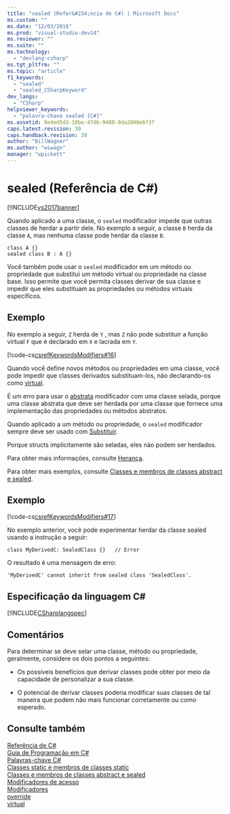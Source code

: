 ```yaml
---
title: "sealed (Refer&#234;ncia de C#) | Microsoft Docs"
ms.custom: ""
ms.date: "12/03/2016"
ms.prod: "visual-studio-dev14"
ms.reviewer: ""
ms.suite: ""
ms.technology: 
  - "devlang-csharp"
ms.tgt_pltfrm: ""
ms.topic: "article"
f1_keywords: 
  - "sealed"
  - "sealed_CSharpKeyword"
dev_langs: 
  - "CSharp"
helpviewer_keywords: 
  - "palavra-chave sealed [C#]"
ms.assetid: 8e4ed5d3-10be-47db-9488-0da2008e6f3f
caps.latest.revision: 30
caps.handback.revision: 30
author: "BillWagner"
ms.author: "wiwagn"
manager: "wpickett"
---
```

# sealed (Refer&#234;ncia de C#)
[!INCLUDE[vs2017banner](../../../csharp/includes/vs2017banner.md)]

Quando aplicado a uma classe, o `sealed` modificador impede que outras classes de herdar a partir dele.  No exemplo a seguir, a classe `B` herda da classe `A`, mas nenhuma classe pode herdar da classe `B`.  
  
```  
class A {}      
sealed class B : A {}  
```  
  
 Você também pode usar o `sealed` modificador em um método ou propriedade que substitui um método virtual ou propriedade na classe base.  Isso permite que você permita classes derivar de sua classe e impedir que eles substituam as propriedades ou métodos virtuais específicos.  
  
## Exemplo  
 No exemplo a seguir, `Z` herda de `Y` , mas `Z` não pode substituir a função virtual `F` que é declarado em `X` e lacrada em `Y`.  
  
 [!code-cs[csrefKeywordsModifiers#16](../../../csharp/language-reference/keywords/codesnippet/CSharp/sealed_1.cs)]  
  
 Quando você define novos métodos ou propriedades em uma classe, você pode impedir que classes derivados substituam\-los, não declarando\-os como  [virtual](../../../csharp/language-reference/keywords/virtual.md).  
  
 É um erro para usar o  [abstrata](../../../csharp/language-reference/keywords/abstract.md) modificador com uma classe selada, porque uma classe abstrata que deve ser herdada por uma classe que fornece uma implementação das propriedades ou métodos abstratos.  
  
 Quando aplicado a um método ou propriedade, o `sealed` modificador sempre deve ser usado com  [Substituir](../../../csharp/language-reference/keywords/override.md).  
  
 Porque structs implicitamente são seladas, eles não podem ser herdados.  
  
 Para obter mais informações, consulte [Herança](../../../csharp/programming-guide/classes-and-structs/inheritance.md).  
  
 Para obter mais exemplos, consulte [Classes e membros de classes abstract e sealed](../../../csharp/programming-guide/classes-and-structs/abstract-and-sealed-classes-and-class-members.md).  
  
## Exemplo  
 [!code-cs[csrefKeywordsModifiers#17](../../../csharp/language-reference/keywords/codesnippet/CSharp/sealed_2.cs)]  
  
 No exemplo anterior, você pode experimentar herdar da classe sealed usando a instrução a seguir:  
  
 `class MyDerivedC: SealedClass {}   // Error`  
  
 O resultado é uma mensagem de erro:  
  
 `'MyDerivedC' cannot inherit from sealed class 'SealedClass'.`  
  
## Especificação da linguagem C\#  
 [!INCLUDE[CSharplangspec](../../../csharp/language-reference/keywords/includes/csharplangspec_md.md)]  
  
## Comentários  
 Para determinar se deve selar uma classe, método ou propriedade, geralmente, considere os dois pontos a seguintes:  
  
-   Os possíveis benefícios que derivar classes pode obter por meio da capacidade de personalizar a sua classe.  
  
-   O potencial de derivar classes poderia modificar suas classes de tal maneira que podem não mais funcionar corretamente ou como esperado.  
  
## Consulte também  
 [Referência de C\#](../../../csharp/language-reference/index.md)   
 [Guia de Programação em C\#](../../../csharp/programming-guide/index.md)   
 [Palavras\-chave C\#](../../../csharp/language-reference/keywords/index.md)   
 [Classes static e membros de classes static](../../../csharp/programming-guide/classes-and-structs/static-classes-and-static-class-members.md)   
 [Classes e membros de classes abstract e sealed](../../../csharp/programming-guide/classes-and-structs/abstract-and-sealed-classes-and-class-members.md)   
 [Modificadores de acesso](../../../csharp/programming-guide/classes-and-structs/access-modifiers.md)   
 [Modificadores](../../../csharp/language-reference/keywords/modifiers.md)   
 [override](../../../csharp/language-reference/keywords/override.md)   
 [virtual](../../../csharp/language-reference/keywords/virtual.md)